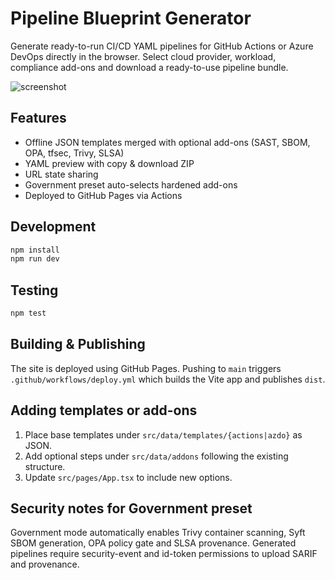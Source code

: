 # Pipeline Blueprint Generator

Generate ready-to-run CI/CD YAML pipelines for GitHub Actions or Azure DevOps directly in the browser. Select cloud provider, workload, compliance add-ons and download a ready-to-use pipeline bundle.

![screenshot](https://via.placeholder.com/800x400?text=Pipeline+Blueprint+Generator)

## Features

- Offline JSON templates merged with optional add-ons (SAST, SBOM, OPA, tfsec, Trivy, SLSA)
- YAML preview with copy & download ZIP
- URL state sharing
- Government preset auto-selects hardened add-ons
- Deployed to GitHub Pages via Actions

## Development

```bash
npm install
npm run dev
```

## Testing

```bash
npm test
```

## Building & Publishing

The site is deployed using GitHub Pages. Pushing to `main` triggers `.github/workflows/deploy.yml` which builds the Vite app and publishes `dist`.

## Adding templates or add-ons

1. Place base templates under `src/data/templates/{actions|azdo}` as JSON.
2. Add optional steps under `src/data/addons` following the existing structure.
3. Update `src/pages/App.tsx` to include new options.

## Security notes for Government preset

Government mode automatically enables Trivy container scanning, Syft SBOM generation, OPA policy gate and SLSA provenance. Generated pipelines require security-event and id-token permissions to upload SARIF and provenance.
